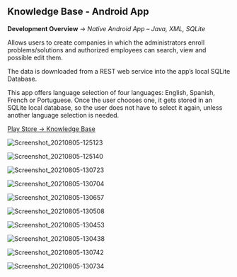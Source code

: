 ## Knowledge Base - Android App

**Development Overview** -> *Native Android App – Java, XML, SQLite*

Allows users to create companies in which the administrators enroll problems/solutions and authorized employees can search, view and possible edit them. 

The data is downloaded from a REST web service into the app’s local SQLite Database.

This app offers language selection of four languages: English, Spanish, French or Portuguese. Once the user chooses one, it gets stored in an SQLite local database, so the user does not have to select it again, unless another language selection is needed.

[Play Store -> Knowledge Base](https://play.google.com/store/apps/details?id=com.prpinfo.bancodesolucoes&hl=en)


![Screenshot_20210805-125123](https://user-images.githubusercontent.com/28379115/183942083-72e06a54-0f5a-4a52-a839-9397ba310dd3.png)

![Screenshot_20210805-125140](https://user-images.githubusercontent.com/28379115/183942080-7312b3ee-18d6-4ed7-8d10-810a68d5cbdb.png)

![Screenshot_20210805-130723](https://user-images.githubusercontent.com/28379115/183942052-45ddbb86-2d2a-45d2-9fbd-7b497d163d87.png)

![Screenshot_20210805-130704](https://user-images.githubusercontent.com/28379115/183942057-5e72d22a-348f-4ad1-9e7c-22fafd0ff74b.png)

![Screenshot_20210805-130657](https://user-images.githubusercontent.com/28379115/183942061-44a51b76-3d74-4937-a5e7-ee31b34b1ab5.png)

![Screenshot_20210805-130508](https://user-images.githubusercontent.com/28379115/183942066-3610b120-18a4-4c1f-b019-d4b0e480fa43.png)

![Screenshot_20210805-130453](https://user-images.githubusercontent.com/28379115/183942070-ab1e8506-cbe4-4e50-b358-5bbc7d49a963.png)

![Screenshot_20210805-130438](https://user-images.githubusercontent.com/28379115/183942078-82946780-61fb-4c5e-bd6f-c92365d869b5.png)

![Screenshot_20210805-130742](https://user-images.githubusercontent.com/28379115/183942091-359b7c13-2af6-40ec-aa4a-20c6fb5b5a79.png)

![Screenshot_20210805-130734](https://user-images.githubusercontent.com/28379115/183942044-0a47fe76-041b-4c60-8203-d48a5cd5581d.png)
